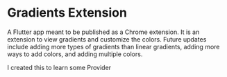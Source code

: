 # Gradients Extension

A Flutter app meant to be published as a Chrome extension. It is an extension to view gradients and customize the colors. Future updates include adding more types of gradients than linear gradients, adding more ways to add colors, and adding multiple colors.

I created this to learn some Provider
